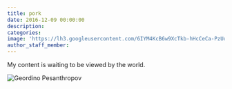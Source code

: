 ```yaml
---
title: pork
date: 2016-12-09 00:00:00
description:
categories:
image: 'https://lh3.googleusercontent.com/6IYM4KcB6w9XcTkb-hHcCeCa-PzUorYV8g8x0h9qI2V36LtXVnTocgu3jJj_qfoUyfvzXf1oMdgO8yXVT1A4lGlF1TpXMdq3kA5pHHNJ8MNEGXbd3H24xFDMv4jWQ7RPb6UThhXmdmikY0XPYCNa1MeK4mLAJXL1Cpwkz3V9s7PWUsT2aYR8gVYGe-VN_mICllGY8l_ONpFWdgLldUB4lUB27LcK12P8YfMOTVa-vD8e4jzvYlz60sWl2QTIdhjitIBZCP18Mp37-TISSZuWUXEcDCvMlq20zkkYDiD8uQtHKnh3TIqqJBj23SEyK5k4YyEGNJdhdlc_oGadkRTR1RVQvXVTsruhL8fVWeMkQigWRgcka9tIngUT0Eu85k5pGY5picUNwuPHlhJUSbfeDeSt7FSqAXC7PpMFIoKr6P5sZSNjxg0E3BowLtsBamu2O4rTzSUZqwk7wEqYQXGLAVIWn8lvUboTERmneagd-RT0BU2A_bjy-I6hS2RZ473Lek8U8HEiFQScqrdnpWq3g1JXAChP0S1R5_IkmfEW21QSzFx_KYSEPAXtxsdWNr6Kzhf7m2Ev3GtY2yE4Iy4lxP5_vDg3D9Rn8a9yEqFY5HO3ySoV-ND6=w1646-h936-no'
author_staff_member:
---
```



My content is waiting to be viewed by the world.

![Geordino Pesanthropov](//lh3.googleusercontent.com/CyrKiOlRlDLV7QAzWmiQfzX-jQM_Q-v6sVtDq6m_VlMbWBGid2RIRppr4B37Q9EU9SifJkc8BqEFT5lzul4MjFFWT75eQ7qVPAs=s800-rw-e30&.jpg)